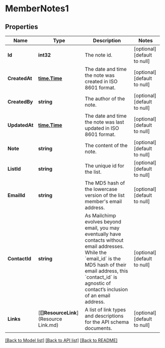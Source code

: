 # MemberNotes1

## Properties
Name | Type | Description | Notes
------------ | ------------- | ------------- | -------------
**Id** | **int32** | The note id. | [optional] [default to null]
**CreatedAt** | [**time.Time**](time.Time.md) | The date and time the note was created in ISO 8601 format. | [optional] [default to null]
**CreatedBy** | **string** | The author of the note. | [optional] [default to null]
**UpdatedAt** | [**time.Time**](time.Time.md) | The date and time the note was last updated in ISO 8601 format. | [optional] [default to null]
**Note** | **string** | The content of the note. | [optional] [default to null]
**ListId** | **string** | The unique id for the list. | [optional] [default to null]
**EmailId** | **string** | The MD5 hash of the lowercase version of the list member&#x27;s email address. | [optional] [default to null]
**ContactId** | **string** | As Mailchimp evolves beyond email, you may eventually have contacts without email addresses. While the &#x60;email_id&#x60; is the MD5 hash of their email address, this &#x60;contact_id&#x60; is agnostic of contact’s inclusion of an email address. | [optional] [default to null]
**Links** | [**[]ResourceLink**](Resource Link.md) | A list of link types and descriptions for the API schema documents. | [optional] [default to null]

[[Back to Model list]](../README.md#documentation-for-models) [[Back to API list]](../README.md#documentation-for-api-endpoints) [[Back to README]](../README.md)

